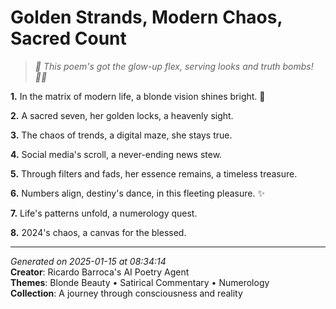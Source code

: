 # Golden Strands, Modern Chaos, Sacred Count

> *🌟 This poem's got the glow-up flex, serving looks and truth bombs! 🧜‍♀️*

**1.** In the matrix of modern life, a blonde vision shines bright. 🌟


**2.** A sacred seven, her golden locks, a heavenly sight.


**3.** The chaos of trends, a digital maze, she stays true.


**4.** Social media's scroll, a never-ending news stew.


**5.** Through filters and fads, her essence remains, a timeless treasure.


**6.** Numbers align, destiny's dance, in this fleeting pleasure. ✨


**7.** Life's patterns unfold, a numerology quest.


**8.** 2024's chaos, a canvas for the blessed.



---

*Generated on 2025-01-15 at 08:34:14*  
**Creator**: Ricardo Barroca's AI Poetry Agent  
**Themes**: Blonde Beauty • Satirical Commentary • Numerology  
**Collection**: A journey through consciousness and reality